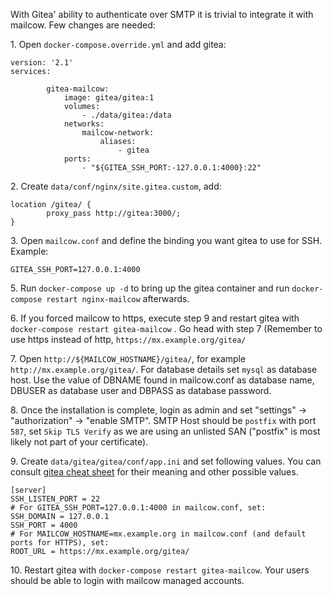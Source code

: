 With Gitea' ability to authenticate over SMTP it is trivial to integrate it with mailcow. Few changes are needed:

1\. Open `docker-compose.override.yml` and add gitea:

```
version: '2.1'
services:

		gitea-mailcow:
			image: gitea/gitea:1
			volumes:
				- ./data/gitea:/data
			networks:
				mailcow-network:
					aliases:
						- gitea
			ports:
				- "${GITEA_SSH_PORT:-127.0.0.1:4000}:22"
```

2\. Create `data/conf/nginx/site.gitea.custom`, add:
```
location /gitea/ {
		proxy_pass http://gitea:3000/;
}
```

3\. Open `mailcow.conf` and define the binding you want gitea to use for SSH. Example:

```
GITEA_SSH_PORT=127.0.0.1:4000
```

5\. Run `docker-compose up -d` to bring up the gitea container and run `docker-compose restart nginx-mailcow` afterwards.

6\. If you forced mailcow to https, execute step 9 and restart gitea with `docker-compose restart gitea-mailcow` . Go head with step 7 (Remember to use https instead of http, `https://mx.example.org/gitea/` 

7\. Open `http://${MAILCOW_HOSTNAME}/gitea/`, for example `http://mx.example.org/gitea/`. For database details set `mysql` as database host. Use the value of DBNAME found in mailcow.conf as database name, DBUSER as database user and DBPASS as database password.

8\. Once the installation is complete, login as admin and set "settings" -> "authorization" -> "enable SMTP". SMTP Host should be `postfix` with port `587`, set `Skip TLS Verify` as we are using an unlisted SAN ("postfix" is most likely not part of your certificate).

9\. Create `data/gitea/gitea/conf/app.ini` and set following values. You can consult [gitea cheat sheet](https://docs.gitea.io/en-us/config-cheat-sheet/) for their meaning and other possible values.

```
[server]
SSH_LISTEN_PORT = 22
# For GITEA_SSH_PORT=127.0.0.1:4000 in mailcow.conf, set:
SSH_DOMAIN = 127.0.0.1
SSH_PORT = 4000
# For MAILCOW_HOSTNAME=mx.example.org in mailcow.conf (and default ports for HTTPS), set:
ROOT_URL = https://mx.example.org/gitea/
```

10\. Restart gitea with `docker-compose restart gitea-mailcow`. Your users should be able to login with mailcow managed accounts.
